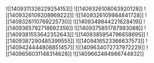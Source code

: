 ![[1409311326229254153]]
![[1409326108063920128]]
![[1409326109208969222]]
![[1409326109984841728]]
![[1409326110769225730]]
![[1409349844221628419]]
![[1409365792718692356]]
![[1409375851787993088]]
![[1409381553642352643]]
![[1409385954796658695]]
![[1409387290485399555]]
![[1409416523366637573]]
![[1409424444808851457]]
![[1409634072737972229]]
![[1409656031148314628]]
![[1409662484986744832]]
